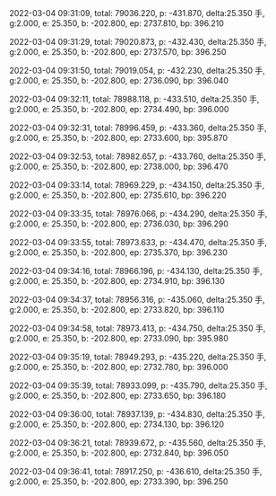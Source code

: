 2022-03-04 09:31:09, total: 79036.220, p: -431.870, delta:25.350 手, g:2.000, e: 25.350, b: -202.800, ep: 2737.810, bp: 396.210

2022-03-04 09:31:29, total: 79020.873, p: -432.430, delta:25.350 手, g:2.000, e: 25.350, b: -202.800, ep: 2737.570, bp: 396.250

2022-03-04 09:31:50, total: 79019.054, p: -432.230, delta:25.350 手, g:2.000, e: 25.350, b: -202.800, ep: 2736.090, bp: 396.040

2022-03-04 09:32:11, total: 78988.118, p: -433.510, delta:25.350 手, g:2.000, e: 25.350, b: -202.800, ep: 2734.490, bp: 396.000

2022-03-04 09:32:31, total: 78996.459, p: -433.360, delta:25.350 手, g:2.000, e: 25.350, b: -202.800, ep: 2733.600, bp: 395.870

2022-03-04 09:32:53, total: 78982.657, p: -433.760, delta:25.350 手, g:2.000, e: 25.350, b: -202.800, ep: 2738.000, bp: 396.470

2022-03-04 09:33:14, total: 78969.229, p: -434.150, delta:25.350 手, g:2.000, e: 25.350, b: -202.800, ep: 2735.610, bp: 396.220

2022-03-04 09:33:35, total: 78976.066, p: -434.290, delta:25.350 手, g:2.000, e: 25.350, b: -202.800, ep: 2736.030, bp: 396.290

2022-03-04 09:33:55, total: 78973.633, p: -434.470, delta:25.350 手, g:2.000, e: 25.350, b: -202.800, ep: 2735.370, bp: 396.230

2022-03-04 09:34:16, total: 78966.196, p: -434.130, delta:25.350 手, g:2.000, e: 25.350, b: -202.800, ep: 2734.910, bp: 396.130

2022-03-04 09:34:37, total: 78956.316, p: -435.060, delta:25.350 手, g:2.000, e: 25.350, b: -202.800, ep: 2733.820, bp: 396.110

2022-03-04 09:34:58, total: 78973.413, p: -434.750, delta:25.350 手, g:2.000, e: 25.350, b: -202.800, ep: 2733.090, bp: 395.980

2022-03-04 09:35:19, total: 78949.293, p: -435.220, delta:25.350 手, g:2.000, e: 25.350, b: -202.800, ep: 2732.780, bp: 396.000

2022-03-04 09:35:39, total: 78933.099, p: -435.790, delta:25.350 手, g:2.000, e: 25.350, b: -202.800, ep: 2733.650, bp: 396.180

2022-03-04 09:36:00, total: 78937.139, p: -434.830, delta:25.350 手, g:2.000, e: 25.350, b: -202.800, ep: 2734.130, bp: 396.120

2022-03-04 09:36:21, total: 78939.672, p: -435.560, delta:25.350 手, g:2.000, e: 25.350, b: -202.800, ep: 2732.840, bp: 396.050

2022-03-04 09:36:41, total: 78917.250, p: -436.610, delta:25.350 手, g:2.000, e: 25.350, b: -202.800, ep: 2733.390, bp: 396.250